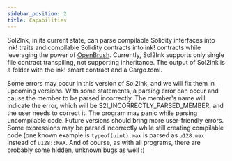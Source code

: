 ```yaml
---
sidebar_position: 2
title: Capabilities
---
```


Sol2Ink, in its current state, can parse compilable Solidity interfaces into ink! traits and compilable Solidity contracts into ink! contracts while leveraging the power of [OpenBrush](https://github.com/Supercolony-net/openbrush-contracts). Currently, Sol2Ink supports only single file contract transpiling, not supporting inheritance. The output of Sol2Ink is a folder with the ink! smart contract and a Cargo.toml.

Some errors may occur in this version of Sol2Ink, and we will fix them in upcoming versions.
With some statements, a parsing error can occur and cause the member to be parsed incorrectly. The member's name will indicate the error, which will be S2I_INCORRECTLY_PARSED_MEMBER, and the user needs to correct it.
The program may panic while parsing uncompilable code. Future versions should bring more user-friendly errors.
Some expressions may be parsed incorrectly while still creating compilable code (one known example is `typeof(uint).max` is parsed as `u128.max` instead of `u128::MAX`.
And of course, as with all programs, there are probably some hidden, unknown bugs as well :)